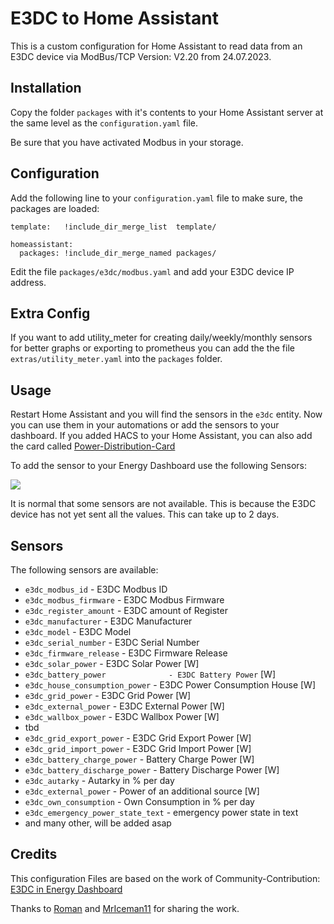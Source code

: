 # E3DC to Home Assistant

This is a custom configuration for Home Assistant to read data from an E3DC device via ModBus/TCP Version: V2.20 from 24.07.2023.

## Installation

Copy the folder `packages` with it's contents to your Home Assistant server at the same level as the `configuration.yaml` file. 

Be sure that you have activated Modbus in your storage.

## Configuration

Add the following line to your `configuration.yaml` file to make sure, the packages are loaded:

```
template:   !include_dir_merge_list  template/

homeassistant:
  packages: !include_dir_merge_named packages/
```

Edit the file `packages/e3dc/modbus.yaml` and add your E3DC device IP address.

## Extra Config

If you want to add utility_meter for creating daily/weekly/monthly sensors for better graphs or exporting to prometheus you can add the the file `extras/utility_meter.yaml` into the `packages` folder.

## Usage

Restart Home Assistant and you will find the sensors in the `e3dc` entity. Now you can use them in your automations or add the sensors to your dashboard.
If you added HACS to your Home Assistant, you can also add the card called [Power-Distribution-Card](https://github.com/JonahKr/power-distribution-card)

To add the sensor to your Energy Dashboard use the following Sensors:

<img src="https://github.com/MrIceman11/e3dc-homeassistant/raw/main/examples/Dashboard_Config_2.png"/>

It is normal that some sensors are not available. This is because the E3DC device has not yet sent all the values. This can take up to 2 days.

## Sensors

The following sensors are available:

  * `e3dc_modbus_id`                   - E3DC Modbus ID
  * `e3dc_modbus_firmware`             - E3DC Modbus Firmware
  * `e3dc_register_amount`             - E3DC amount of Register
  * `e3dc_manufacturer`                - E3DC Manufacturer
  * `e3dc_model`                       - E3DC Model
  * `e3dc_serial_number`               - E3DC Serial Number
  * `e3dc_firmware_release`            - E3DC Firmware Release
  * `e3dc_solar_power`                 - E3DC Solar Power [W]
  * `e3dc_battery_power              - E3DC Battery Power` [W]
  * `e3dc_house_consumption_power`   - E3DC Power Consumption House [W]
  * `e3dc_grid_power`                - E3DC Grid Power [W]
  * `e3dc_external_power`            - E3DC External Power [W]
  * `e3dc_wallbox_power`             - E3DC Wallbox Power [W]
  * tbd
  * `e3dc_grid_export_power`         - E3DC Grid Export Power [W]
  * `e3dc_grid_import_power`         - E3DC Grid Import Power [W]
  * `e3dc_battery_charge_power`      - Battery Charge Power [W]
  * `e3dc_battery_discharge_power`   - Battery Discharge Power [W]
  * `e3dc_autarky`                   - Autarky in % per day
  * `e3dc_external_power`            - Power of an additional source [W]
  * `e3dc_own_consumption`           - Own Consumption in % per day
  * `e3dc_emergency_power_state_text` - emergency power state in text
  * and many other, will be added asap

## Credits

This configuration Files are based on the work of Community-Contribution: [E3DC in Energy Dashboard](https://community.home-assistant.io/t/e3dc-in-energy-dashboard/379800)

Thanks to [Roman](https://github.com/Roemer) and [MrIceman11](https://github.com/MrIceman11) for sharing the work.

